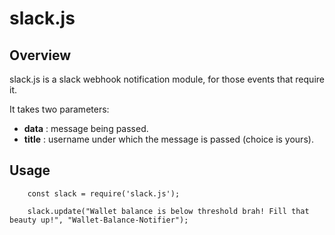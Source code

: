 # slack.js

## Overview

slack.js is a slack webhook notification module, for those events that require it.

It takes two parameters:

* **data** : message being passed.
* **title** : username under which the message is passed (choice is yours).

## Usage

        const slack = require('slack.js');

        slack.update("Wallet balance is below threshold brah! Fill that beauty up!", "Wallet-Balance-Notifier");
